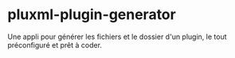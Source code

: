 pluxml-plugin-generator
=======================

Une appli pour générer les fichiers et le dossier d'un plugin, le tout préconfiguré et prêt à coder.
